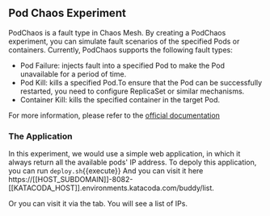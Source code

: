 ## Pod Chaos Experiment
PodChaos is a fault type in Chaos Mesh. By creating a PodChaos experiment, you can simulate fault scenarios of the specified Pods or containers. Currently, PodChaos supports the following fault types:

- Pod Failure: injects fault into a specified Pod to make the Pod unavailable for a period of time.
- Pod Kill: kills a specified Pod.To ensure that the Pod can be successfully restarted, you need to configure ReplicaSet or similar mechanisms.
- Container Kill: kills the specified container in the target Pod.

For more information, please refer to the [official documentation](https://chaos-mesh.org/docs/simulate-pod-chaos-on-kubernetes/)

### The Application
In this experiment, we would use a simple web application, in which it always return all the available pods' IP address.
To depoly this application, you can run `deploy.sh`{{execute}}
And you can visit it here https://[[HOST_SUBDOMAIN]]-8082-[[KATACODA_HOST]].environments.katacoda.com/buddy/list.

Or you can visit it via the tab.
You will see a list of IPs.



